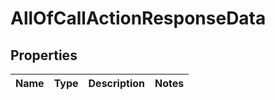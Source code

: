 # AllOfCallActionResponseData

## Properties
Name | Type | Description | Notes
------------ | ------------- | ------------- | -------------
